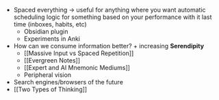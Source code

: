 
- Spaced everything -> useful for anything where you want automatic scheduling logic for something based on your performance with it last time (inboxes, habits, etc)
	- Obsidian plugin
	- Experiments in Anki
- How can we consume information better? + increasing **Serendipity**
	- [[Massive Input vs Spaced Repetition]]
	- [[Evergreen Notes]]
	- [[Expert and AI Mnemonic Mediums]]
	- Peripheral vision
- Search engines/browsers of the future
- [[Two Types of Thinking]]